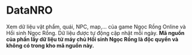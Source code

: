 # DataNRO
Xem dữ liệu vật phẩm, quái, NPC, map,... của game Ngọc Rồng Online và Hồi sinh Ngọc Rồng. Dữ liệu được tự động cập nhật mỗi ngày.
**Mã nguồn của phần lấy dữ liệu từ máy chủ Hồi sinh Ngọc Rồng là độc quyền và không có trong kho mã nguồn này.**
